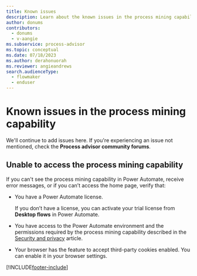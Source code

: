 ```yaml
---
title: Known issues
description: Learn about the known issues in the process mining capability.
author: donums
contributors:
  - donums
  - v-aangie 
ms.subservice: process-advisor
ms.topic: conceptual
ms.date: 07/18/2023
ms.author: derahonuorah
ms.reviewer: angieandrews
search.audienceType: 
  - flowmaker
  - enduser
---
```


# Known issues in the process mining capability

We'll continue to add issues here. If you're experiencing an issue not mentioned, check the **Process advisor community forums**.

## Unable to access the process mining capability

If you can't see the process mining capability in Power Automate, receive error messages, or if you can’t access the home page, verify that:

- You have a Power Automate license.

   If you don’t have a license, you can activate your trial license from **Desktop flows** in Power Automate.
- You have access to the Power Automate environment and the permissions required by the process mining capability described in the [Security and privacy](process-advisor-security.md) article.
- Your browser has the feature to accept third-party cookies enabled.
  You can enable it in your browser settings.
  
[!INCLUDE[footer-include](includes/footer-banner.md)]
